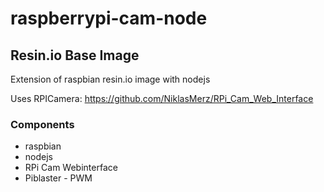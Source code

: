# raspberrypi-cam-node
## Resin.io Base Image

Extension of raspbian resin.io image with nodejs

Uses RPICamera: https://github.com/NiklasMerz/RPi_Cam_Web_Interface

### Components
* raspbian
* nodejs
* RPi Cam Webinterface
* Piblaster - PWM
